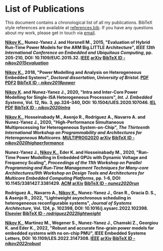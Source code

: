 # List of Publications

This document contains a chronological list of all my publications. BibTeX style references are available at [references.bib](references.bib). If you have any questions about my work, please get in touch via [email](mailto:kris.nikov@bris.ac.uk).

**<ins>Nikov K.</ins>, Nunez-Yanez J. and Horsnell M., 2015, "Evaluation of Hybrid Run-Time Power Models for the ARM Big.LITTLE Architecture", _IEEE 13th International Conference on Embedded and Ubiquitous Computing_, pp. 205-210, DOI: 10.1109/EUC.2015.32. [**IEEE**](https://ieeexplore.ieee.org/abstract/document/7363640) [**arXiv**](https://arxiv.org/abs/2008.10604) [**BibTeX ID - _nikov2015evaluation_**](references.bib)**

**<ins>Nikov K.</ins>, 2018, "Power Modelling and Analysis on Heterogeneous Embedded Systems", _Doctoral dissertation_, _University of Bristol_. [**PDF**](https://seis.bristol.ac.uk/~eejlny/downloads/kris_thesis.pdf) [**PDF2**](https://www.krisnikov.com/assets/KKN_UoB_thesis.pdf) [**BibTeX ID - _nikov2018power_**](references.bib)**

**<ins>Nikov K</ins>. and Nunez-Yanez J., 2020, "Intra and Inter-Core Power Modelling for Single-ISA Heterogeneous Processors", _Int. J. Embedded Systems_, Vol. 12, No. 3, pp.324–340, DOI: 10.1504/IJES.2020.107046. [**IEL**](https://www.inderscienceonline.com/doi/abs/10.1504/IJES.2020.107046) [**PDF**](https://seis.bristol.ac.uk/~eejlny/downloads/nikov_power.pdf) [**BibTeX ID - _nikov2020intra_**](references.bib)**

**<ins>Nikov K.</ins>, Hosseinabady M., Asenjo R., Rodríguez A., Navarro A. and Nunez-Yanez J., 2020, "High-Performance Simultaneous Multiprocessing for Heterogeneous System-on-Chip", _The Thirteenth International Workshop on Programmability and Architectures for Heterogeneous Multicores_. [**MULTIPROG2020**](https://arxiv.org/abs/2005.07619) [**arXiv**](https://arxiv.org/abs/2008.08883) [**BibTeX ID - _nikov2020highperformance_**](references.bib)**

**Nunez-Yanez J., <ins>Nikov K.</ins>, Eder K. and Hosseinabady M., 2020, "Run-Time Power Modelling in Embedded GPUs with Dynamic Voltage and Frequency Scaling", _Proceedings of the 11th Workshop on Parallel Programming and Run-Time Management Techniques for Many-core Architectures/9th Workshop on Design Tools and Architectures for Multicore Embedded Computing Platforms_, pp. 1-6, DOI: 10.1145/3381427.3381429. [**ACM**](https://dl.acm.org/doi/abs/10.1145/3381427.3381429?casa_token=YAw0BmauSBsAAAAA:M9s9ddR5_6G1K8MKEQnqMckTh64bhcNTb2O3oW5xrvXCB-OzVOjRASRwuqH8KujTlCybjrJ7YPNyWg) [**arXiv**](https://arxiv.org/abs/2006.12176) [**BibTeX ID - _nunez2020run_**](references.bib)**

**Rodríguez A., Navarro A., <ins>Nikov K.</ins>, Nunez-Yanez J., Gran R., Gracia D. S., & Asenjo R., 2022, "Lightweight asynchronous scheduling in heterogeneous reconfigurable systems", _Journal of Systems Architecture_, Vol. 124, p. 102398, DOI: 10.1016/j.sysarc.2022.102398. [**Elsevier**](https://www.sciencedirect.com/science/article/pii/S1383762122000042) [**BibTeX ID - _rodriguez2022lightweight_**](references.bib)**

**<ins>Nikov K.</ins>, Martinez M., Wegener S., Nunez-Yanez J., Chamski Z., Georgiou K. and Eder K., 2022, "Robust and accurate fine-grain power models for embedded systems with no on-chip PMU", __IEEE Embedded Systems Letters__, DOI: 10.1109/LES.2022.3147308. [**IEEE**](https://ieeexplore.ieee.org/document/9695984) [**arXiv**](https://arxiv.org/abs/2106.00565) [**BibTeX ID - _nikov2022robust_**](references.bib)**
